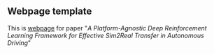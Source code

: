 ## <b>Webpage template</b>

This is [webpage](https://dailyl.github.io/sim2realVehicle.github.io/) for paper "*A Platform-Agnostic Deep Reinforcement Learning Framework for Effective Sim2Real Transfer in Autonomous Driving*"
